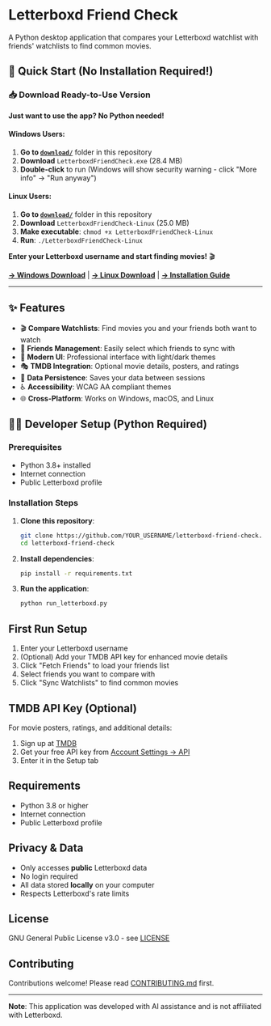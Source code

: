# Letterboxd Friend Check

A Python desktop application that compares your Letterboxd watchlist with friends' watchlists to find common movies.

## 🚀 Quick Start (No Installation Required!)

### 📥 **Download Ready-to-Use Version**
**Just want to use the app? No Python needed!**

#### Windows Users:
1. **Go to [`download/`](download/)** folder in this repository
2. **Download** `LetterboxdFriendCheck.exe` (28.4 MB)
3. **Double-click** to run (Windows will show security warning - click "More info" → "Run anyway")

#### Linux Users:
1. **Go to [`download/`](download/)** folder in this repository  
2. **Download** `LetterboxdFriendCheck-Linux` (25.0 MB)
3. **Make executable**: `chmod +x LetterboxdFriendCheck-Linux`
4. **Run**: `./LetterboxdFriendCheck-Linux`

**Enter your Letterboxd username and start finding movies!** 🎬

[**→ Windows Download**](download/LetterboxdFriendCheck.exe) | [**→ Linux Download**](download/LetterboxdFriendCheck-Linux) | [**→ Installation Guide**](download/INSTALL.md)

---

## ✨ Features

- 🎬 **Compare Watchlists**: Find movies you and your friends both want to watch
- 👥 **Friends Management**: Easily select which friends to sync with
- 🎨 **Modern UI**: Professional interface with light/dark themes
- 🎭 **TMDB Integration**: Optional movie details, posters, and ratings
- 💾 **Data Persistence**: Saves your data between sessions
- ♿ **Accessibility**: WCAG AA compliant themes
- 🌐 **Cross-Platform**: Works on Windows, macOS, and Linux

## 👨‍💻 Developer Setup (Python Required)

### Prerequisites
- Python 3.8+ installed
- Internet connection
- Public Letterboxd profile

### Installation Steps

1. **Clone this repository**:
   ```bash
   git clone https://github.com/YOUR_USERNAME/letterboxd-friend-check.git
   cd letterboxd-friend-check
   ```
2. **Install dependencies**:
   ```bash
   pip install -r requirements.txt
   ```
3. **Run the application**:
   ```bash
   python run_letterboxd.py
   ```

## First Run Setup

1. Enter your Letterboxd username
2. (Optional) Add your TMDB API key for enhanced movie details
3. Click "Fetch Friends" to load your friends list
4. Select friends you want to compare with
5. Click "Sync Watchlists" to find common movies

## TMDB API Key (Optional)

For movie posters, ratings, and additional details:

1. Sign up at [TMDB](https://www.themoviedb.org/)
2. Get your free API key from [Account Settings → API](https://www.themoviedb.org/settings/api)
3. Enter it in the Setup tab

## Requirements

- Python 3.8 or higher
- Internet connection
- Public Letterboxd profile

## Privacy & Data

- Only accesses **public** Letterboxd data
- No login required
- All data stored **locally** on your computer
- Respects Letterboxd's rate limits

## License

GNU General Public License v3.0 - see [LICENSE](LICENSE)

## Contributing

Contributions welcome! Please read [CONTRIBUTING.md](CONTRIBUTING.md) first.

---

**Note**: This application was developed with AI assistance and is not affiliated with Letterboxd.
